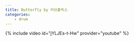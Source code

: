 ```yaml
---
title: Butterfly by 러브홀릭스
categories:
    - drum
---
```


{% include video id="jYLJEs-t-Hw" provider="youtube" %}
